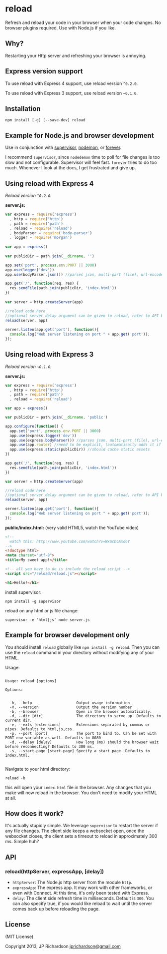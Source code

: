 reload
=======

Refresh and reload your code in your browser when your code changes. No browser plugins required. Use with Node.js if you like.



Why?
----

Restarting your Http server and refreshing your browser is annoying.

Express version support
-----------------------

To use reload with Express 4 support, use reload version `^0.2.0`.

To use reload with Express 3 support, use reload version `~0.1.0`.

Installation
------------

    npm install [-g] [--save-dev] reload



Example for Node.js and browser development
--------------------------------------------

Use in conjunction with [supervisor](https://github.com/isaacs/node-supervisor), [nodemon](https://github.com/remy/nodemon), or [forever](https://github.com/nodejitsu/forever).

I recommend `supervisor`, since `nodedemon` time to poll for file changes is too slow and not configurable. Supervisor will feel fast. `forever` tries to do too much. Whenever I look at the docs, I get frustrated and give up.

Using reload with Express 4
---------------------------

*Reload version `^0.2.0`.*

**server.js:**
```javascript
var express = require('express')
  , http = require('http')
  , path = require('path')
  , reload = require('reload')
  , bodyParser = require('body-parser')
  , logger = require('morgan')
 
var app = express()
 
var publicDir = path.join(__dirname, '')

app.set('port', process.env.PORT || 3000)
app.use(logger('dev'))
app.use(bodyParser.json()) //parses json, multi-part (file), url-encoded 

app.get('/', function(req, res) {
  res.sendFile(path.join(publicDir, 'index.html'))
})
 
var server = http.createServer(app)

//reload code here
//optional server delay argument can be given to reload, refer to API below
reload(server, app)
 
server.listen(app.get('port'), function(){
  console.log("Web server listening on port " + app.get('port'));
});
```

Using reload with Express 3
---------------------------

*Reload version `~0.1.0`.*

**server.js:**
```javascript
var express = require('express')
  , http = require('http')
  , path = require('path')
  , reload = require('reload')

var app = express()

var publicDir = path.join(__dirname, 'public')

app.configure(function() {
  app.set('port', process.env.PORT || 3000)
  app.use(express.logger('dev'))
  app.use(express.bodyParser()) //parses json, multi-part (file), url-encoded
  app.use(app.router) //need to be explicit, (automatically adds it if you forget)
  app.use(express.static(publicDir)) //should cache static assets
})

app.get('/', function(req, res) {
  res.sendfile(path.join(publicDir, 'index.html'))
})

var server = http.createServer(app)

//reload code here
//optional server delay argument can be given to reload, refer to API below
reload(server, app)

server.listen(app.get('port'), function(){
  console.log("Web server listening on port " + app.get('port'));
});
```

**public/index.html:** (very valid HTML5, watch the YouTube video)
```html
<!-- 
  watch this: http://www.youtube.com/watch?v=WxmcDoAxdoY 
-->
<!doctype html>
<meta charset="utf-8">
<title>My sweet app!</title>

<!-- all you have to do is include the reload script -->
<script src="/reload/reload.js"></script>

<h1>Hello!</h1>
```

install supervisor:
```
npm install -g supervisor
```

reload on any html or js file change:
```
supervisor -e 'html|js' node server.js
```



Example for browser development only
-------------------------------------

You should install `reload` globally like `npm install -g reload`. Then you can use the `reload` command in your directory without modifying any of your HTML.

Usage:

```

Usage: reload [options]

Options:


  -h, --help                    Output usage information
  -V, --version                 Output the version number
  -b, --browser                 Open in the browser automatically.
  -d, --dir [dir]               The directory to serve up. Defaults to current dir.
  -e, --exts [extensions]       Extensions separated by commas or pipes. Defaults to html,js,css.
  -p, --port [port]             The port to bind to. Can be set with PORT env variable as well. Defaults to 8080
  -d, --delay [delay]           How long (ms) should the browser wait before reconnecting? Defaults to 300 ms.
  -s, --start-page [start-page] Specify a start page. Defaults to index.html.


```

Navigate to your html directory:

    reload -b

this will open your `index.html` file in the browser. Any changes that you make will now reload in the browser. You don't need to modify your HTML at all.



How does it work?
-----------------

It's actually stupidly simple. We leverage `supervisor` to restart the server if any file changes. The client side keeps a websocket open, once the websocket closes, the client sets a timeout to reload in approximately 300 ms. Simple huh?



API
---

### reload(httpServer, expressApp, [delay])

- `httpServer`: The Node.js http server from the module `http`.
- `expressApp`: The express app. It may work with other frameworks, or even with Connect. At this time, it's only been tested with Express.
- `delay`: The client side refresh time in milliseconds. Default is `300`. You can also specify true, if you would like reload to wait until the server comes back up before reloading the page.



License
-------

(MIT License)

Copyright 2013, JP Richardson  <jprichardson@gmail.com>


